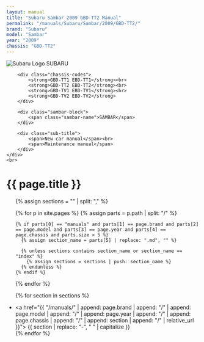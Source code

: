 ```yaml
---
layout: manual
title: "Subaru Sambar 2009 GBD-TT2 Manual"
permalink: "/manuals/Subaru/Sambar/2009/GBD-TT2/"
brand: "Subaru"
model: "Sambar"
year: "2009"
chassis: "GBD-TT2"
---
```


<html lang="en">
<head>
    <meta charset="UTF-8">
    <title>Subaru Sambar Manual</title>
    <link rel="stylesheet" href="{{ './assets/styles/sambar.css' }}">
</head>
<body>
    <div class="manual-header">
        <div class="subaru-logo-text">
            <img src="{{ site.baseurl }}/assets/images/brand-logos/subaru.svg" alt="Subaru Logo" class="subaru-logo">
            <span class="subaru-text">SUBARU</span>
        </div>

        <div class="chassis-codes">
            <strong>GBD-TT1 EBD-TT1</strong><br>
            <strong>GBD-TT2 EBD-TT2</strong><br>
            <strong>GBD-TV1 EBD-TV1</strong><br>
            <strong>GBD-TV2 EBD-TV2</strong>
        </div>

        <div class="sambar-block">
            <span class="sambar-name">SAMBAR</span>
        </div>

        <div class="sub-title">
            <span>New car manual</span><br>
            <span>Maintenance manual</span>
        </div>
    </div>
    <br>
</body>
</html>

# {{ page.title }}
<ul>
  {% assign sections = "" | split: "," %}

  {% for p in site.pages %}
    {% assign parts = p.path | split: "/" %}

    {% if parts[0] == "manuals" and parts[1] == page.brand and parts[2] == page.model and parts[3] == page.year and parts[4] == page.chassis and parts.size > 5 %}
      {% assign section_name = parts[5] | replace: ".md", "" %}

      {% unless sections contains section_name or section_name == "index" %}
        {% assign sections = sections | push: section_name %}
      {% endunless %}
    {% endif %}
  {% endfor %}

  {% for section in sections %}
    <li><a href="{{ "/manuals/" | append: page.brand | append: "/" | append: page.model | append: "/" | append: page.year | append: "/" | append: page.chassis | append: "/" | append: section | append: "/" | relative_url }}">
      {{ section | replace: "-", " " | capitalize }}
    </a></li>
  {% endfor %}
</ul>